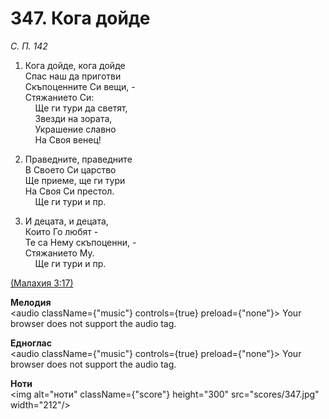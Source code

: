# 347. Кога дойде  

*С. П. 142*  

1. Кога дойде, кога дойде  
Спас наш да приготви  
Скъпоценните Си вещи, -  
Стяжанието Си:  
    Ще ги тури да светят,  
    Звезди на зората,  
    Украшение славно  
    На Своя венец!  

2. Праведните, праведните  
В Своето Си царство  
Ще приеме, ще ги тури  
На Своя Си престол.  
    Ще ги тури и пр.  

3. И децата, и децата,  
Които Го любят -  
Те са Нему скъпоценни, -  
Стяжанието Му.  
    Ще ги тури и пр.  

[(Малахия 3:17)](http://biblia.bg/index.php?k=39&g=3&s=17)  

__Мелодия__  
<audio className={"music"} controls={true} preload={"none"}><source src="mp3/347.mp3" type="audio/mpeg"/>
Your browser does not support the audio tag.
</audio>  

__Едноглас__  
<audio className={"music"} controls={true} preload={"none"}><source src="transp/347.mp3" type="audio/mpeg"/>
Your browser does not support the audio tag.
</audio>  

__Ноти__  
<img alt="ноти" className={"score"} height="300" src="scores/347.jpg" width="212"/>
